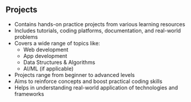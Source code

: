 ## Projects ##

- Contains hands-on practice projects from various learning resources  
- Includes tutorials, coding platforms, documentation, and real-world problems  
- Covers a wide range of topics like:
  - Web development  
  - App development  
  - Data Structures & Algorithms  
  - AI/ML (if applicable)  
- Projects range from beginner to advanced levels  
- Aims to reinforce concepts and boost practical coding skills  
- Helps in understanding real-world application of technologies and frameworks  

